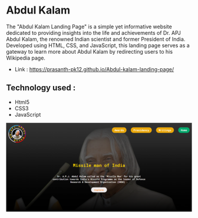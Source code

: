 # Abdul Kalam

The "Abdul Kalam Landing Page" is a simple yet informative website dedicated to providing insights into the life and achievements of Dr. APJ Abdul Kalam, the renowned Indian scientist and former President of India. Developed using HTML, CSS, and JavaScript, this landing page serves as a gateway to learn more about Abdul Kalam by redirecting users to his Wikipedia page.

- Link : https://prasanth-pk12.github.io/Abdul-kalam-landing-page/

## Technology used :

- Html5
- CSS3
- JavaScript

![](https://github.com/prasanth-pk12/Abdul-kalam-landing-page/blob/main/img/AbdulKalam.png?raw=true)
